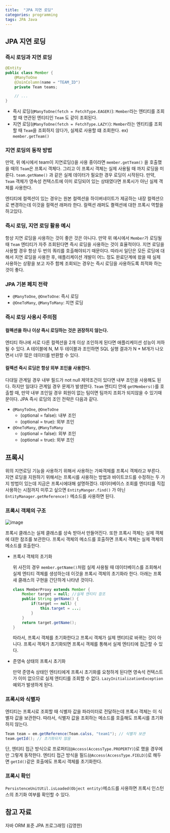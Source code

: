 ```yaml
---
title:  "JPA 지연 로딩"
categories: programming
tags: JPA Java
---
```


## JPA 지연 로딩

### 즉시 로딩과 지연 로딩

```java
@Entity
public class Member {
	@ManyToOne
	@JoinColumn(name = "TEAM_ID")
	private Team teams;

	// ...
}
```

- 즉시 로딩(`@ManyToOne(fetch = FetchType.EAGER)`): `Member`라는 엔티티를 조회할 때 연관된 엔티티인 `Team` 도 같이 조회된다.
- 지연 로딩(`@ManyToOne(fetch = FetchType.LAZY)`): `Member`라는 엔티티를 조회할 때 `Team`을 조회하지 않다가, 실제로 사용할 떄 조회한다. ex) `member.getTeam()`

### 지연 로딩의 동작 방법

만약, 위 예시에서 team이 지연로딩()을 사용 중이라면 `member.getTeam()` 을 호출했을 때의 `Team`은 프록시 객체다. 그리고 이 프록시 객체는 실제 사용될 때 까지 로딩을 미룬다. `team.getName()` 과 같은 실제 데이터가 필요한 경우 로딩이 시작된다. 만약, `Team` 객체가 영속성 컨텍스트에 이미 로딩되어 있는 상태였다면 프록시가 아닌 실제 객체를 사용한다.

엔티티에 컬렉션이 있는 경우는 원본 컬렉션을 하이버네이트가 제공하는 내장 컬렉션으로 변경하는데 이것을 컬렉션 래퍼라 한다. 컬렉션 래퍼도 켤렉션에 대한 프록시 역할을 하고있다.

### 즉시 로딩, 지연 로딩 활용 예시

항상 지연 로딩을 사용하는 것이 좋은 것은 아니다. 만약 위 예시에서 `Member`가 로딩될 때 `Team` 엔티티가 자주 조회된다면 즉시 로딩을 사용하는 것이 효율적이다. 지연 로딩을 사용할 경우 항상 두 번의 쿼리를 호출해야되기 때문이다. 따라서 일단은 모든 로딩에 대해서 지연 로딩을 사용한 후, 애플리케이션 개발이 어느 정도 완료단계에 왔을 때 실제 사용하는 상황을 보고 자주 함께 조회되는 경우는 즉시 로딩을 사용하도록 최적화 하는 것이 좋다.

### JPA 기본 페치 전략

- `@ManyToOne`, `@OneToOne`: 즉시 로딩
- `@OneToMany`, `@ManyToMany`: 지연 로딩

### 즉시 로딩 사용시 주의점

#### 컬렉션을 하나 이상 즉시 로딩하는 것은 권장하지 않는다.

엔티티 하나에 서로 다른 컬렉션을 2개 이상 조인하게 된다면 애플리케이션 성능이 저하될 수 있다. A 테이블에 N, M 두 테이블과 조인하면 SQL 실행 결과가 N * M개가 나오면서 너무 많은 데이터를 반환할 수 있다.

#### 컬렉션 즉시 로딩은 항상 외부 조인을 사용한다.

다대일 관계일 경우 내부 필드가 not null 제약조건이 있다면 내부 조인을 사용해도 된다. 하지만 일대다 관계일 경우 문제가 발생한다. `Team` 엔티티 안에 `getMembers()`를 호출할 때, 만약 내부 조인일 경우 회원이 없는 팀이면 팀까지 조회가 되지않을 수 있기때문이다. JPA 즉시 로딩의 조인 전략은 다음과 같다.

- `@ManyToOne`, `@OneToOne`
    - (optional = false): 내부 조인
    - (optional = true): 외부 조인
- `@OneToMany`, `@ManyToMany`
    - (optional = false): 외부 조인
    - (optional = true): 외부 조인

## 프록시

위의 지연로딩 기능을 사용하기 위해서 사용하는 가짜객체를 프록시 객체라고 부른다. 지연 로딩을 지원하기 위해서는 프록시를 사용하는 방법과 바이트코드를 수정하는 두 가지 방법이 있는데 지금은 프록시에대해 설명하겠다. 데이터베이스 조회를 엔티티를 직접 사용하는 시점까지 미루고 싶으면 `EntityManger.find()` 가 아닌  `EntityManager.getReference()` 메소드를 사용하면 된다. 

### 프록시 객체의 구조

![image](https://user-images.githubusercontent.com/4648244/128032752-95f1f48d-fc66-4dc4-a650-1dd765dd55a0.png)


프록시 클래스는 실제 클래스를 상속 받아서 만들어진다. 또한 프록시 객체는 실제 객체에 대한 참조를 보관한다. 프록시 객체의 메소드를 호출하면 프록시 객체는 실제 객체의 메소드를 호출한다.

- 프록시 객체의 초기화

    위 사진의 경우 `member.getName()`처럼 실제 사용될 때 데이터베이스를 조회해서 실제 엔티티 객체를 생성하는데 이것을 프록시 객체의 초기화라 한다. 아래는 프록새 클래스의 구현을 간단하게 나타낸 것이다.

    ```java
    class MemberProxy extends Member {
    	Member target = null; //실제 엔티티 참조
    	public String getName() {
    		if(target == null) {
    			this.target = ...;
    		}	
    	}
    	return target.getName();
    }
    ```

    따라서, 프록시 객체를 초기화한다고 프록시 객체가 실제 엔티티로 바뀌는 것이 아니다. 프록시 객체가 초기화되면 프록시 객체를 통해서 실제 엔티티에 접근할 수 있다.

- 준영속 상태의 프록시 초기화

    만약 준영속 상태인 엔티티에게 프록시 초기화를 요청하게 된다면 영속석 컨텍스트가 이미 없으므로 실제 엔티티를 조회할 수 없다. `LazyInitializationException` 예외가 발생하게 된다.

### 프록시와 식별자

엔티티는 프록시로 조회할 때 식별자 값을 파라미터로 전달하는데 프록시 객체는 이 식별자 값을 보관한다. 따라서, 식별자 값을 조회하는 메소드를 호출해도 프록시를 초기화하지 않는다.

```java
Team team = em.getReference(Team.calss, "team1"); // 식별자 보관
team.getId(); // 초기화되지 않음
```

단, 엔티티 접근 방식으로 프로퍼티(`@Access(AccessType.PROPERTY)`)로 했을 경우에만 그렇게 동작한다. 엔티티 접근 방식을 필드(`@Access(AccessType.FIELD)`)로 해두면 `getId()`같은 호출에도 프록시 객체를 초기화한다.

### 프록시 확인

`PersistenceUnitUtil.isLoaded(Object entity)`메소드를 사용하면 프록시 인스턴스의 초기화 여부를 확인할 수 있다.

## 참고 자료

자바 ORM 표준 JPA 프로그래밍 (김영한)